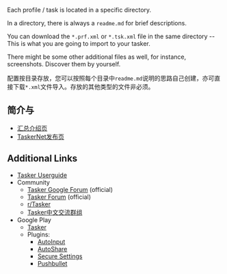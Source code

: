 Each profile / task is located in a specific directory.

In a directory, there is always a ```readme.md``` for brief descriptions.

You can download the ```*.prf.xml``` or ```*.tsk.xml``` file in the same directory --This is what you are going to import to your tasker.

There might be some other additional files as well, for instance, screenshots. Discover them by yourself.

配置按目录存放，您可以按照每个目录中```readme.md```说明的思路自己创建，亦可直接下载```*.xml```文件导入。存放的其他类型的文件非必须。

## 简介与

- [汇总介绍页](https://feeshy.github.io/smartphonesmart#tasker)
- [TaskerNet发布页](https://taskernet.com/?user=AS35m8kd%2B%2B8TCtuKD5vi%2BgxDuL5p9VAa8vrSP6viIGO6nBMQGv6ntB%2BfsCHAjiN7MZx1YA%3D%3D)

## Additional Links

- [Tasker Userguide](https://tasker.joaoapps.com/userguide_summary.html)
- Community
  - [Tasker Google Forum](https://groups.google.com/forum/#!forum/tasker) (official)
  - [Tasker Forum](https://forum.joaoapps.com/index.php?forums/tasker/) (official)
  - [r/Tasker](https://www.reddit.com/r/tasker/)
  - [Tasker中文交流群组](https://t.me/taskercn)
- Google Play
  - [Tasker](https://play.google.com/store/apps/details?id=net.dinglisch.android.taskerm)
  - Plugins:
    - [AutoInput](https://play.google.com/store/apps/details?id=com.joaomgcd.autoinput)
    - [AutoShare](https://play.google.com/store/apps/details?id=com.joaomgcd.autoshare)
    - [Secure Settings](https://play.google.com/store/apps/details?id=com.intangibleobject.securesettings.plugin)
    - [Pushbullet](https://play.google.com/store/apps/details?id=com.pushbullet.android)
